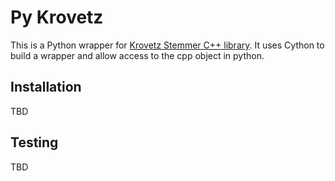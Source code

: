 # Py Krovetz

This is a Python wrapper for [Krovetz Stemmer C++ library](https://sourceforge.net/p/lemur/wiki/KrovetzStemmer). It uses Cython to build a wrapper and allow access to the cpp object in python.

## Installation

TBD

## Testing

TBD


